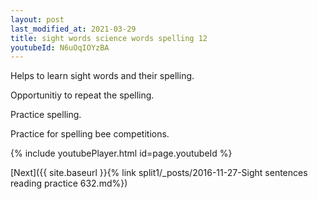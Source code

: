 ```yaml
---
layout: post
last_modified_at: 2021-03-29
title: sight words science words spelling 12
youtubeId: N6uOqIOYzBA
---
```

 
 
Helps to learn sight words and their spelling.

Opportunitiy to repeat the spelling. 

Practice spelling. 
 
Practice for spelling bee competitions. 
 
{% include youtubePlayer.html id=page.youtubeId %}
 
 

[Next]({{ site.baseurl }}{% link  split1/_posts/2016-11-27-Sight sentences reading practice 632.md%})
 

